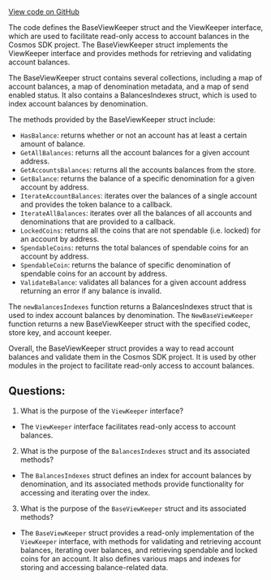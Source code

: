 [View code on GitHub](https://github.com/cosmos/cosmos-sdk.git/x/bank/keeper/view.go)

The code defines the BaseViewKeeper struct and the ViewKeeper interface, which are used to facilitate read-only access to account balances in the Cosmos SDK project. The BaseViewKeeper struct implements the ViewKeeper interface and provides methods for retrieving and validating account balances. 

The BaseViewKeeper struct contains several collections, including a map of account balances, a map of denomination metadata, and a map of send enabled status. It also contains a BalancesIndexes struct, which is used to index account balances by denomination. 

The methods provided by the BaseViewKeeper struct include: 

- `HasBalance`: returns whether or not an account has at least a certain amount of balance.
- `GetAllBalances`: returns all the account balances for a given account address.
- `GetAccountsBalances`: returns all the accounts balances from the store.
- `GetBalance`: returns the balance of a specific denomination for a given account by address.
- `IterateAccountBalances`: iterates over the balances of a single account and provides the token balance to a callback.
- `IterateAllBalances`: iterates over all the balances of all accounts and denominations that are provided to a callback.
- `LockedCoins`: returns all the coins that are not spendable (i.e. locked) for an account by address.
- `SpendableCoins`: returns the total balances of spendable coins for an account by address.
- `SpendableCoin`: returns the balance of specific denomination of spendable coins for an account by address.
- `ValidateBalance`: validates all balances for a given account address returning an error if any balance is invalid.

The `newBalancesIndexes` function returns a BalancesIndexes struct that is used to index account balances by denomination. The `NewBaseViewKeeper` function returns a new BaseViewKeeper struct with the specified codec, store key, and account keeper. 

Overall, the BaseViewKeeper struct provides a way to read account balances and validate them in the Cosmos SDK project. It is used by other modules in the project to facilitate read-only access to account balances.
## Questions: 
 1. What is the purpose of the `ViewKeeper` interface?
- The `ViewKeeper` interface facilitates read-only access to account balances.

2. What is the purpose of the `BalancesIndexes` struct and its associated methods?
- The `BalancesIndexes` struct defines an index for account balances by denomination, and its associated methods provide functionality for accessing and iterating over the index.

3. What is the purpose of the `BaseViewKeeper` struct and its associated methods?
- The `BaseViewKeeper` struct provides a read-only implementation of the `ViewKeeper` interface, with methods for validating and retrieving account balances, iterating over balances, and retrieving spendable and locked coins for an account. It also defines various maps and indexes for storing and accessing balance-related data.